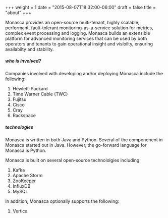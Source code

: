 +++
weight = 1
date = "2015-08-07T18:32:00-06:00"
draft = false
title = "about"
+++

Monasca provides an open-source multi-tenant, highly scalable, performant, fault-tolerant monitoring-as-a-service solution for metrics, complex event processing and logging. <!--more--> Monasca builds an extensible platform for advanced monitoring services that can be used by both operators and tenants to gain operational insight and visibilty, ensuring availabilty and stability.

##### who is involved?

Companies involved with developing and/or deploying Monasca include the following:

  1. Hewlett-Packard
  2. Time Warner Cable (TWC)
  3. Fujitsu
  4. Cisco
  5. Cray
  6. Rackspace

##### technologies

Monasca is written in both Java and Python. Several of the componenent in Monasca started out in Java. However, the go-forward language for Monasca is Python.

Monasca is built on several open-source technololgies including: <!--more-->

1. Kafka
2. Apache Storm
3. ZooKeeper
4. InfluxDB
5. MySQL

In addition, Monasca optionally supports the following:

1. Vertica
